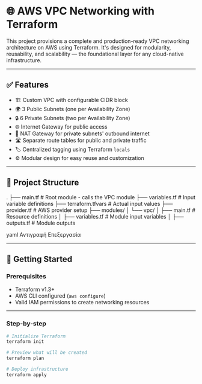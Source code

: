 # 🌐 AWS VPC Networking with Terraform

This project provisions a complete and production-ready VPC networking architecture on AWS using Terraform. It's designed for modularity, reusability, and scalability — the foundational layer for any cloud-native infrastructure.

---

## ✅ Features

- 🏗️ Custom VPC with configurable CIDR block
- 🌍 3 Public Subnets (one per Availability Zone)
- 🔒 6 Private Subnets (two per Availability Zone)
- 🌐 Internet Gateway for public access
- 🔁 NAT Gateway for private subnets' outbound internet
- 🛣️ Separate route tables for public and private traffic
- 🏷️ Centralized tagging using Terraform `locals`
- ⚙️ Modular design for easy reuse and customization

---

## 📁 Project Structure

.
├── main.tf # Root module - calls the VPC module
├── variables.tf # Input variable definitions
├── terraform.tfvars # Actual input values
├── provider.tf # AWS provider setup
├── modules/
│ └── vpc/
│ ├── main.tf # Resource definitions
│ ├── variables.tf # Module input variables
│ ├── outputs.tf # Module outputs

yaml
Αντιγραφή
Επεξεργασία

---

## 🚀 Getting Started

### Prerequisites

- Terraform v1.3+
- AWS CLI configured (`aws configure`)
- Valid IAM permissions to create networking resources

---

### Step-by-step

```bash
# Initialize Terraform
terraform init

# Preview what will be created
terraform plan

# Deploy infrastructure
terraform apply
